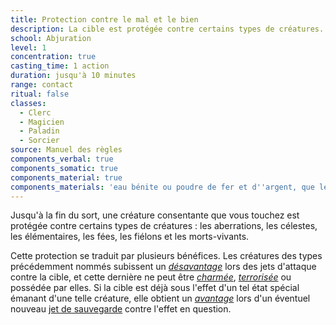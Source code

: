 ```yaml
---
title: Protection contre le mal et le bien
description: La cible est protégée contre certains types de créatures.
school: Abjuration
level: 1
concentration: true
casting_time: 1 action
duration: jusqu'à 10 minutes
range: contact
ritual: false
classes:
  - Clerc
  - Magicien
  - Paladin
  - Sorcier
source: Manuel des règles
components_verbal: true
components_somatic: true
components_material: true
components_materials: 'eau bénite ou poudre de fer et d''argent, que le sort consume'
---
```

Jusqu'à la fin du sort, une créature consentante que vous touchez est protégée contre certains types de créatures : les aberrations, les célestes, les élémentaires, les fées, les fiélons et les morts-vivants.

Cette protection se traduit par plusieurs bénéfices. Les créatures des types précédemment nommés subissent un [_désavantage_](/utiliser-les-caracteristiques/#avantage-et-desavantage) lors des jets d'attaque contre la cible, et cette dernière ne peut être [_charmée_](/gerer-la-sante-du-personnage/#charme), [_terrorisée_](/gerer-la-sante-du-personnage/#terrorise) ou possédée par elles. Si la cible est déjà sous l'effet d'un tel état spécial émanant d'une telle créature, elle obtient un [_avantage_](/utiliser-les-caracteristiques/#avantage-et-desavantage) lors d'un éventuel nouveau [jet de sauvegarde](/utiliser-les-caracteristiques/#jets-de-sauvegarde) contre l'effet en question.
